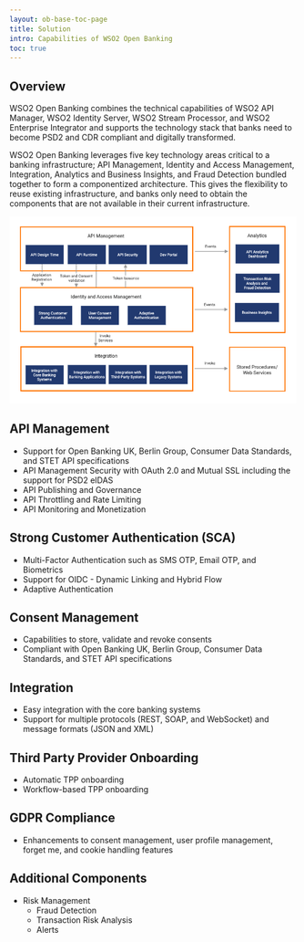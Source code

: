 ```yaml
---
layout: ob-base-toc-page
title: Solution 
intro: Capabilities of WSO2 Open Banking
toc: true
---
```


## Overview

WSO2 Open Banking combines the technical capabilities of WSO2 API Manager, WSO2 Identity Server, WSO2 Stream Processor, and WSO2 Enterprise Integrator and supports the technology stack that banks need to become PSD2 and CDR compliant and digitally transformed. 

WSO2 Open Banking leverages five key technology areas critical to a banking infrastructure; API Management, Identity and Access Management, Integration, Analytics and Business Insights, and Fraud Detection bundled together to form a componentized architecture. This gives the flexibility to reuse existing infrastructure, and banks only need to obtain the components that are not available in their current infrastructure. 

![wso2-ob-architecture](img/architecture.png)

## API Management
- Support for Open Banking UK, Berlin Group, Consumer Data Standards, and STET API specifications
- API Management Security with OAuth 2.0 and Mutual SSL including the support for PSD2 eIDAS
- API Publishing and Governance
- API Throttling and Rate Limiting
- API Monitoring and Monetization

## Strong Customer Authentication (SCA)
- Multi-Factor Authentication such as SMS OTP, Email OTP, and Biometrics
- Support for OIDC - Dynamic Linking and Hybrid Flow
- Adaptive Authentication

## Consent Management
- Capabilities to store, validate and revoke consents
- Compliant with Open Banking UK, Berlin Group, Consumer Data Standards, and STET API specifications

## Integration
- Easy integration with the core banking systems
- Support for multiple protocols (REST, SOAP, and WebSocket) and message formats (JSON and XML)

## Third Party Provider Onboarding
- Automatic TPP onboarding
- Workflow-based TPP onboarding

## GDPR Compliance
- Enhancements to consent management, user profile management, forget me, and cookie handling features

## Additional Components
- Risk Management
    - Fraud Detection
    - Transaction Risk Analysis
    - Alerts
